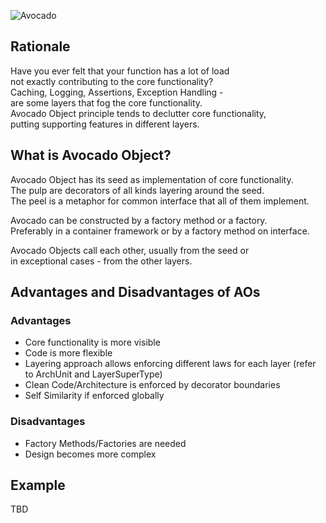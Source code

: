 ---
---

![Avocado](../assets/avocado.png)

## Rationale

Have you ever felt that your function has a lot of load  
not exactly contributing to the core functionality?  
Caching, Logging, Assertions, Exception Handling -  
are some layers that fog the core functionality.  
Avocado Object principle tends to declutter core functionality,  
putting supporting features in different layers.  

## What is Avocado Object?

Avocado Object has its seed as implementation of core functionality.  
The pulp are decorators of all kinds layering around the seed.  
The peel is a metaphor for common interface that all of them implement.  

Avocado can be constructed by a factory method or a factory.  
Preferably in a container framework or by a factory method on interface.

Avocado Objects call each other, usually from the seed or  
in exceptional cases - from the other layers.  

## Advantages and Disadvantages of AOs

### Advantages

- Core functionality is more visible
- Code is more flexible
- Layering approach allows enforcing different laws for each layer (refer to ArchUnit and LayerSuperType)
- Clean Code/Architecture is enforced by decorator boundaries
- Self Similarity if enforced globally

### Disadvantages

- Factory Methods/Factories are needed
- Design becomes more complex

## Example

TBD